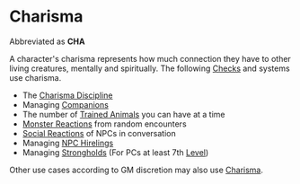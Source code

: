 # Charisma

Abbreviated as **CHA**

A character's charisma represents how much connection they have to other living creatures, mentally and spiritually. The following [Checks](../../Game%20Procedures/Core%20Procedures/Check.md) and systems use charisma.

- The [Charisma Discipline](../../Magic/Spellcasting/Spellcasting%20Disciplines/Charisma%20Discipline.md)
- Managing [Companions](../../Game%20Procedures/Social%20Procedures/Companions.md)
- The number of [Trained Animals](../../Items%20and%20Gear/Gear/Trained%20Animals.md) you can have at a time
- [Monster Reactions](../../Game%20Procedures/Social%20Procedures/Monster%20Reactions.md) from random encounters
- [Social Reactions](../../Game%20Procedures/Social%20Procedures/Social%20Reactions.md) of NPCs in conversation
- Managing [NPC Hirelings](../../Game%20Procedures/Social%20Procedures/Stronghold%20Rules/NPC%20Hirelings.md)
- Managing [Strongholds](../../Game%20Procedures/Social%20Procedures/Stronghold%20Rules/Stronghold%20Play.md) (For PCs at least 7th [Level](../Derived%20Statistics/Level.md))

Other use cases according to GM discretion may also use [Charisma]().
